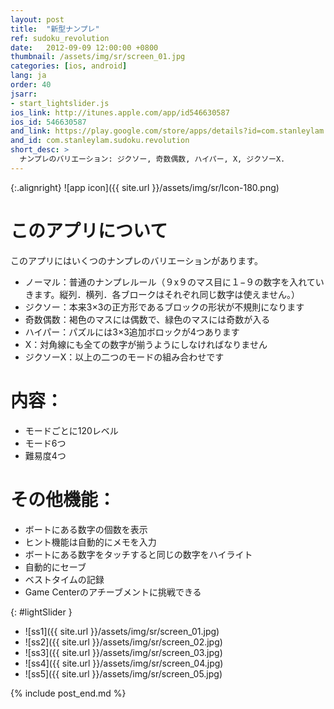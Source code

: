 ```yaml
---
layout: post
title:  "新型ナンプレ"
ref: sudoku_revolution
date:   2012-09-09 12:00:00 +0800
thumbnail: /assets/img/sr/screen_01.jpg
categories: [ios, android]
lang: ja
order: 40
jsarr:
- start_lightslider.js
ios_link: http://itunes.apple.com/app/id546630587
ios_id: 546630587
and_link: https://play.google.com/store/apps/details?id=com.stanleylam.sudoku.revolution
and_id: com.stanleylam.sudoku.revolution
short_desc: >
  ナンプレのバリエーション: ジクソー, 奇数偶数, ハイパー, X, ジクソーX.
---
```


{:.alignright}
![app icon]({{ site.url }}/assets/img/sr/Icon-180.png)

# このアプリについて
このアプリにはいくつのナンプレのバリエーションがあります。

- ノーマル：普通のナンプレルール（９x９のマス目に１−９の数字を入れていきます。縦列．横列．各ブロークはそれぞれ同じ数字は使えません。）
- ジクソー：本来3×3の正方形であるブロックの形状が不規則になります
- 奇数偶数：褐色のマスには偶数で、緑色のマスには奇数が入る
- ハイパー：パズルには3×3追加ボロックが4つあります
- X：対角線にも全ての数字が揃うようにしなければなりません
- ジクソーX：以上の二つのモードの組み合わせです

# 内容：
- モードごとに120レベル
- モード6つ
- 難易度4つ

# その他機能：
- ボートにある数字の個数を表示
- ヒント機能は自動的にメモを入力
- ボートにある数字をタッチすると同じの数字をハイライト
- 自動的にセーブ
- ベストタイムの記録
- Game Centerのアチーブメントに挑戦できる


{: #lightSlider }
*   ![ss1]({{ site.url }}/assets/img/sr/screen_01.jpg)
*   ![ss2]({{ site.url }}/assets/img/sr/screen_02.jpg)
*   ![ss3]({{ site.url }}/assets/img/sr/screen_03.jpg)
*   ![ss4]({{ site.url }}/assets/img/sr/screen_04.jpg)
*   ![ss5]({{ site.url }}/assets/img/sr/screen_05.jpg)

{% include post_end.md %}

